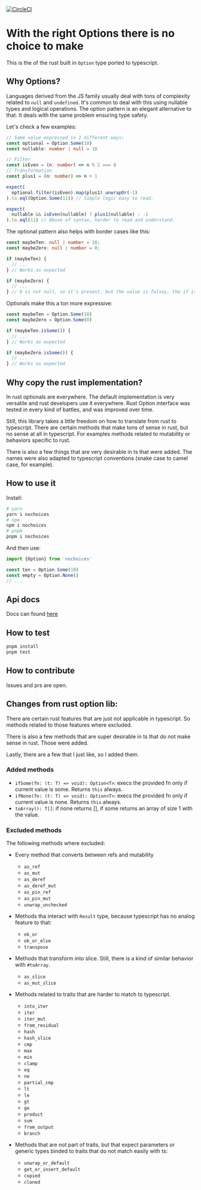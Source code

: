 [![CircleCI](https://dl.circleci.com/status-badge/img/circleci/6whMRWCFzJbeZLENyiqZua/28wXr6DjVUCq9Fpw9wX9Ef/tree/main.svg?style=svg&circle-token=b77db5e5ba1441fb330f97c17e9d222669731f32)](https://dl.circleci.com/status-badge/redirect/circleci/6whMRWCFzJbeZLENyiqZua/28wXr6DjVUCq9Fpw9wX9Ef/tree/main)

# With the right Options there is no choice to make

This is the of the rust built in `Option` type ported to typescript.

## Why Options?

Languages derived from the JS family usually deal with tons of complexity related to `null`
and `undefined`. It's common to deal with this using nullable types and logical operations.
The option pattern is an elegant alternative to that. It deals with the same problem ensuring
type safety.

Let's check a few examples:

```typescript
// Same value expressed in 2 different ways:
const optional = Option.Some(10)
const nullable: number | null = 10

// Filter
const isEven = (n: number) => n % 2 === 0
// Transformation
const plus1 = (n: number) => n + 1

expect(
  optional.filter(isEven).map(plus1).unwrapOr(-1)
).to.eql(Option.Some(11)) // Simple logic easy to read.

expect(
  nullable && isEven(nullable) ? plus1(nullable) : -1
).to.eql(11) // Abuse of syntax, harder to read and understand.
```

The optional pattern also helps with border cases like this:

```typescript
const maybeTen: null | number = 10;
const maybeZero: null | number = 0;

if (maybeTen) {
  // ...
} // Works as expected

if (maybeZero) {
  // ...
} // b is not null, so it's present, but the value is falsey, the if it's not executed.
```

Optionals make this a ton more expressive:

```typescript
const maybeTen = Option.Some(10)
const maybeZero = Option.Some(0)

if (maybeTen.isSome()) {
  // ... 
} // Works as expected

if (maybeZero.isSome()) {
  // ... 
} // Works as expected
```

## Why copy the rust implementation?

In rust optionals are everywhere. The default implementation is very versatile and rust
developers use it everywhere. Rust Option interface was tested in every kind of battles,
and was improved over time.

Still, this library takes a little freedom on how to translate from rust to typescript.
There are certain methods that make tons of sense in rust, but no sense at all in typescript.
For examples methods related to mutability or behaviors specific to rust.

There is also a few things that are very desirable in ts that were added. The names were also
adapted to typescript conventions (snake case to camel case, for example).

## How to use it

Install:

```bash
# yarn
yarn i nochoices
# npm
npm i nochoices
# pnpm
pnpm i nochoices
```

And then use:

```typescript
import {Option} from 'nochoices'

const ten = Option.Some(10)
const empty = Option.None()
// ...
```

## Api docs

Docs can found [here](https://hojarasca.github.io/nochoices)

## How to test

```bash
pnpm install
pnpm test
```

## How to contribute

Issues and prs are open.

## Changes from rust option lib:

There are certain rust features that are just not applicable in typescript. So methods related to
those
features where excluded.

There is also a few methods that are super desirable in ts that do not make sense in rust. Those
were added.

Lastly, there are a few that I just like, so I added them.

### Added methods

- `ifSome(fn: (t: T) => void): Option<T>`: execs the provided fn only if current value is some.
  Returns `this` always.
- `ifNone(fn: (t: T) => void): Option<T>`: execs the provided fn only if current value is none.
  Returns `this` always.
- `toArray(): T[]`: if none returns [], if some returns an array of size 1 with the value.

### Excluded methods

The following methods where excluded:

- Every method that converts between refs and mutability
  - `as_ref`
  - `as_mut`
  - `as_deref`
  - `as_deref_mut`
  - `as_pin_ref`
  - `as_pin_mut`
  - `unwrap_unchecked`

- Methods tha interact with `Result` type, because typescript has no analog feature to that:
  - `ok_or`
  - `ok_or_else`
  - `transpose`

- Methods that transform into slice. Still, there is a kind of similar behavior with `#toArray`.
  - `as_slice`
  - `as_mut_slice`

- Methods related to traits that are harder to match to typescript.
  - `into_iter`
  - `iter`
  - `iter_mut`
  - `from_residual`
  - `hash`
  - `hash_slice`
  - `cmp`
  - `max`
  - `min`
  - `clamp`
  - `eq`
  - `ne`
  - `partial_cmp`
  - `lt`
  - `le`
  - `gt`
  - `ge`
  - `product`
  - `sum`
  - `from_output`
  - `branch`

- Methods that are not part of traits, but that expect parameters or generic types binded
  to traits that do not match easily with ts:
  - `unwrap_or_default`
  - `get_or_insert_default`
  - `copied`
  - `cloned`
